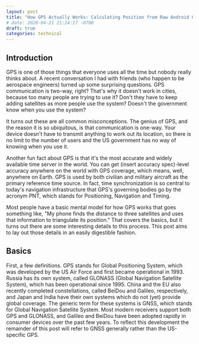 ```yaml
---
layout: post
title: "How GPS Actually Works: Calculating Position from Raw Android GNSS Measurements"
# date: 2020-04-21 21:24:17 -0700
draft: true
categories: technical 
---
```


## Introduction

GPS is one of those things that everyone uses all the time but nobody really thinks about. A recent conversation I had with friends (who happen to be aerospace engineers) turned up some surprising questions. GPS communication is two-way, right? That's why it doesn't work in cities, because too many people are trying to use it? Don't they have to keep adding satellites as more people use the system? Doesn't the government know when you use the system?

It turns out these are all common misconceptions. The genius of GPS, and the reason it is so ubiquitous, is that communication is one-way. Your device doesn't have to transmit anything to work out its location, so there is no limit to the number of users and the US government has no way of knowing when you use it.

Another fun fact about GPS is that it's the most accurate and widely available time server in the world. You can get (insert accuracy spec)-level accuracy anywhere on the world with GPS coverage, which means, well, anywhere on Earth. GPS is used by both civilian and military aircraft as the primary reference time source. In fact, time synchronization is so central to today's navigation infrastructure that GPS's governing bodies go by the acronym PNT, which stands for Positioning, Navigation and Timing.

Most people have a basic mental model for how GPS works that goes something like, "My phone finds the distance to three satellites and uses that information to triangulate its position." That covers the basics, but it turns out there are some interesting details to this process. This post aims to lay out those details in an easily digestible fashion.

## Basics

First, a few definitions. GPS stands for Global Positioning System, which was developed by the US Air Force and first became operational in 1993. Russia has its own system, called GLONASS (Global Navigation Satellite System), which has been operational since 1995. China and the EU also recently completed constellations, called BeiDou and Galileo, respectively, and Japan and India have their own systems which do not (yet) provide global coverage. The generic term for these systems is GNSS, which stands for Global Navigation Satellite System. Most modern receivers support both GPS and GLONASS, and Galileo and BeiDou have been adopted rapidly in consumer devices over the past few years. To reflect this development the remainder of this post will refer to GNSS generally rather than the US-specific GPS.
